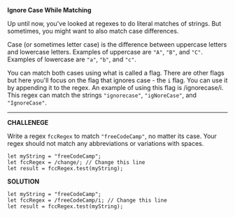 **Ignore Case While Matching**

Up until now, you've looked at regexes to do literal matches of strings. But sometimes, you might want to also match case differences.

Case (or sometimes letter case) is the difference between uppercase letters and lowercase letters. Examples of uppercase are `"A"`, `"B"`, and `"C"`. Examples of lowercase are `"a"`, `"b"`, and `"c"`.

You can match both cases using what is called a flag. There are other flags but here you'll focus on the flag that ignores case - the `i` flag. You can use it by appending it to the regex. An example of using this flag is /ignorecase/i. This regex can match the strings `"ignorecase"`, `"igNoreCase"`, and `"IgnoreCase"`.

---------------------

**CHALLENEGE**

Write a regex `fccRegex` to match `"freeCodeCamp"`, no matter its case. Your regex should not match any abbreviations or variations with spaces.

```
let myString = "freeCodeCamp";
let fccRegex = /change/; // Change this line
let result = fccRegex.test(myString);
```

**SOLUTION**

```
let myString = "freeCodeCamp";
let fccRegex = /freeCodeCamp/i; // Change this line
let result = fccRegex.test(myString);

```
